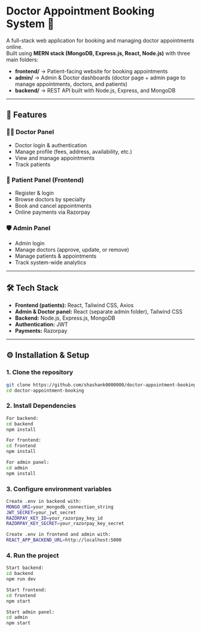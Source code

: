 # Doctor Appointment Booking System 🏥

A full-stack web application for booking and managing doctor appointments online.  
Built using **MERN stack (MongoDB, Express.js, React, Node.js)** with three main folders:  

- **frontend/** → Patient-facing website for booking appointments  
- **admin/** → Admin & Doctor dashboards (doctor page + admin page to manage appointments, doctors, and patients)  
- **backend/** → REST API built with Node.js, Express, and MongoDB  

---

## 🚀 Features

### 👨‍⚕️ Doctor Panel
- Doctor login & authentication  
- Manage profile (fees, address, availability, etc.)  
- View and manage appointments  
- Track patients  

### 🧑 Patient Panel (Frontend)
- Register & login  
- Browse doctors by specialty  
- Book and cancel appointments  
- Online payments via Razorpay  

### 🛡️ Admin Panel
- Admin login  
- Manage doctors (approve, update, or remove)  
- Manage patients & appointments  
- Track system-wide analytics  

---

## 🛠️ Tech Stack
- **Frontend (patients):** React, Tailwind CSS, Axios  
- **Admin & Doctor panel:** React (separate admin folder), Tailwind CSS  
- **Backend:** Node.js, Express.js, MongoDB  
- **Authentication:** JWT  
- **Payments:** Razorpay  

---

## ⚙️ Installation & Setup

### 1. Clone the repository
```bash
git clone https://github.com/shashank0000000/doctor-appointment-booking.git
cd doctor-appointment-booking
```
### 2. Install Dependencies
```bash
For backend:
cd backend
npm install

For frontend:
cd frontend
npm install

For admin panel:
cd admin
npm install
```
### 3. Configure environment variables
```bash
Create .env in backend with:
MONGO_URI=your_mongodb_connection_string
JWT_SECRET=your_jwt_secret
RAZORPAY_KEY_ID=your_razorpay_key_id
RAZORPAY_KEY_SECRET=your_razorpay_key_secret

Create .env in frontend and admin with:
REACT_APP_BACKEND_URL=http://localhost:5000
```
### 4. Run the project
```bash
Start backend:
cd backend
npm run dev

Start frontend:
cd frontend
npm start

Start admin panel:
cd admin
npm start
```
